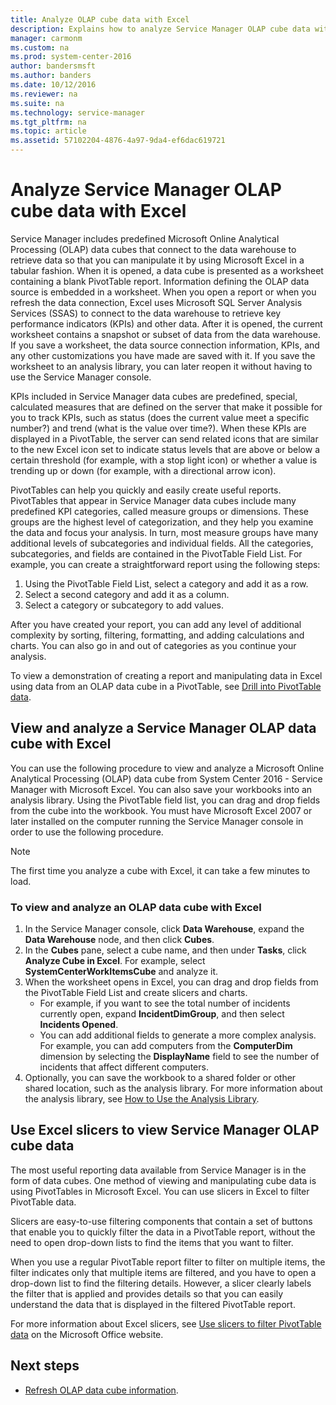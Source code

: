 ```yaml
---
title: Analyze OLAP cube data with Excel
description: Explains how to analyze Service Manager OLAP cube data with Excel.
manager: carmonm
ms.custom: na
ms.prod: system-center-2016
author: bandersmsft
ms.author: banders
ms.date: 10/12/2016
ms.reviewer: na
ms.suite: na
ms.technology: service-manager
ms.tgt_pltfrm: na
ms.topic: article
ms.assetid: 57102204-4876-4a97-9da4-ef6dac619721
---
```


# Analyze Service Manager OLAP cube data with Excel

Service Manager includes predefined Microsoft Online Analytical Processing \(OLAP\) data cubes that connect to the data warehouse to retrieve data so that you can manipulate it by using Microsoft Excel in a tabular fashion. When it is opened, a data cube is presented as a worksheet containing a blank PivotTable report. Information defining the OLAP data source is embedded in a worksheet. When you open a report or when you refresh the data connection, Excel uses Microsoft SQL&nbsp;Server Analysis Services \(SSAS\) to connect to the data warehouse to retrieve key performance indicators \(KPIs\) and other data. After it is opened, the current worksheet contains a snapshot or subset of data from the data warehouse. If you save a worksheet, the data source connection information, KPIs, and any other customizations you have made are saved with it. If you save the worksheet to an analysis library, you can later reopen it without having to use the Service Manager console.  

 KPIs included in Service Manager data cubes are predefined, special, calculated measures that are defined on the server that make it possible for you to track KPIs, such as status \(does the current value meet a specific number?\) and trend \(what is the value over time?\). When these KPIs are displayed in a PivotTable, the server can send related icons that are similar to the new Excel icon set to indicate status levels that are above or below a certain threshold \(for example, with a stop light icon\) or whether a value is trending up or down \(for example, with a directional arrow icon\).  

 PivotTables can help you quickly and easily create useful reports. PivotTables that appear in Service Manager data cubes include many predefined KPI categories, called measure groups or dimensions. These groups are the highest level of categorization, and they help you examine the data and focus your analysis. In turn, most measure groups have many additional levels of subcategories and individual fields. All the categories, subcategories, and fields are contained in the PivotTable Field List. For example, you can create a straightforward report using the following steps:  

1.  Using the PivotTable Field List, select a category and add it as a row.  
2.  Select a second category and add it as a column.  
3.  Select a category or subcategory to add values.  

 After you have created your report, you can add any level of additional complexity by sorting, filtering, formatting, and adding calculations and charts. You can also go in and out of categories as you continue your analysis.  

 To view a demonstration of creating a report and manipulating data in Excel using data from an OLAP data cube in a PivotTable, see [Drill into PivotTable data](https://support.office.com/en-US/article/Drill-into-PivotTable-data-C1B11240-FC8F-4FDD-A697-629BF6F7EE0B).  

## View and analyze a Service Manager OLAP data cube with Excel

You can use the following procedure to view and analyze a Microsoft Online Analytical Processing \(OLAP\) data cube from System Center 2016 - Service Manager with Microsoft Excel. You can also save your workbooks into an analysis library. Using the PivotTable field list, you can drag and drop fields from the cube into the workbook.
 You must have Microsoft Excel 2007 or later installed on the computer running the Service Manager console in order to use the following procedure.  

> [!NOTE]  
>  The first time you analyze a cube with Excel, it can take a few minutes to load.  

### To view and analyze an OLAP data cube with Excel  

1.  In the Service Manager console, click **Data Warehouse**, expand the **Data Warehouse** node, and then click **Cubes**.  
2.  In the **Cubes** pane, select a cube name, and then under **Tasks**, click **Analyze Cube in Excel**. For example, select **SystemCenterWorkItemsCube** and analyze it.  
3.  When the worksheet opens in Excel, you can drag and drop fields from the PivotTable Field List and create slicers and charts.  
    -  For example, if you want to see the total number of incidents currently open, expand **IncidentDimGroup**, and then select **Incidents Opened**.  
    -  You can add additional fields to generate a more complex analysis. For example, you can add computers from the **ComputerDim** dimension by selecting the **DisplayName** field to see the number of incidents that affect different computers.  
4.  Optionally, you can save the workbook to a shared folder or other shared location, such as the analysis library. For more information about the analysis library, see [How to Use the Analysis Library](use-analysis-library.md).  

## Use Excel slicers to view Service Manager OLAP cube data

The most useful reporting data available from Service Manager is in the form of data cubes. One method of viewing and manipulating cube data is using PivotTables in Microsoft Excel. You can use slicers in Excel to filter PivotTable data.  

 Slicers are easy\-to\-use filtering components that contain a set of buttons that enable you to quickly filter the data in a PivotTable report, without the need to open drop\-down lists to find the items that you want to filter.  

 When you use a regular PivotTable report filter to filter on multiple items, the filter indicates only that multiple items are filtered, and you have to open a drop\-down list to find the filtering details. However, a slicer clearly labels the filter that is applied and provides details so that you can easily understand the data that is displayed in the filtered PivotTable report.  

 For more information about Excel slicers, see [Use slicers to filter PivotTable data](https://go.microsoft.com/fwlink/p/?LinkId=246040) on the Microsoft Office website.  

## Next steps

- [Refresh OLAP data cube information](refresh-olap-cube.md).
